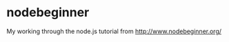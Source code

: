 nodebeginner
============

My working through the node.js tutorial from http://www.nodebeginner.org/
